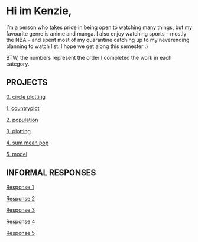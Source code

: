 

# Hi im Kenzie, 
I’m a person who takes pride in being open to watching many things, but my favourite genre is anime and manga. I also enjoy watching sports – mostly the NBA – and spent most of my quarantine catching up to my neverending planning to watch list. I hope we get along this semester :)

BTW, the numbers represent the order I completed the work in each category. 


## PROJECTS

[0. circle plotting](https://etkenzie.github.io/data100repository/challenge1.html)

[1. countryplot](https://etkenzie.github.io/data100repository/zambia.html)

[2. population](https://etkenzie.github.io/data100repository/population.html)

[3. plotting](https://etkenzie.github.io/data100repository/project4.html)

[4. sum mean pop](https://etkenzie.github.io/data100repository/sum_mean_pop.html)

[5. model](https://etkenzie.github.io/data100repository/model.html)

## INFORMAL RESPONSES

[Response 1](https://etkenzie.github.io/data100repository/response1.html)


[Response 2](https://etkenzie.github.io/data100repository/response2.html)


[Response 3](https://etkenzie.github.io/data100repository/response3.html)


[Response 4](https://etkenzie.github.io/data100repository/response4.html)


[Response 5](https://etkenzie.github.io/data100repository/finalresponse.html)
